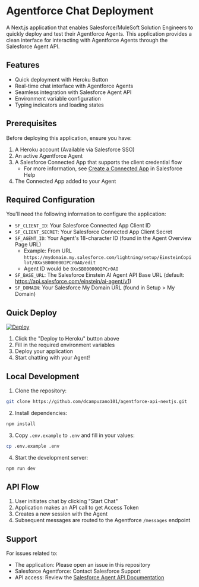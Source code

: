 # Agentforce Chat Deployment

A Next.js application that enables Salesforce/MuleSoft Solution Engineers to quickly deploy and test their Agentforce Agents. This application provides a clean interface for interacting with Agentforce Agents through the Salesforce Agent API.

## Features

- Quick deployment with Heroku Button
- Real-time chat interface with Agentforce Agents
- Seamless integration with Salesforce Agent API
- Environment variable configuration
- Typing indicators and loading states

## Prerequisites

Before deploying this application, ensure you have:

1. A Heroku account (Available via Salesforce SSO)
2. An active Agentforce Agent
3. A Salesforce Connected App that supports the client credential flow
   - For more information, see [Create a Connected App](https://help.salesforce.com/s/articleView?id=sf.connected_app_create.htm) in Salesforce Help
4. The Connected App added to your Agent

## Required Configuration

You'll need the following information to configure the application:

- `SF_CLIENT_ID`: Your Salesforce Connected App Client ID
- `SF_CLIENT_SECRET`: Your Salesforce Connected App Client Secret
- `SF_AGENT_ID`: Your Agent's 18-character ID (found in the Agent Overview Page URL)
  - Example: From URL `https://mydomain.my.salesforce.com/lightning/setup/EinsteinCopilot/0XxSB000000IPCr0AO/edit`
  - Agent ID would be `0XxSB000000IPCr0AO`
- `SF_BASE_URL`: The Salesforce Einstein AI Agent API Base URL (default: https://api.salesforce.com/einstein/ai-agent/v1)
- `SF_DOMAIN`: Your Salesforce My Domain URL (found in Setup > My Domain)

## Quick Deploy

[![Deploy](https://www.herokucdn.com/deploy/button.svg)](https://heroku.com/deploy/?template=https://github.com/dcampuzano101/agentforce-api-nextjs)

1. Click the "Deploy to Heroku" button above
2. Fill in the required environment variables
3. Deploy your application
4. Start chatting with your Agent!

## Local Development

1. Clone the repository:

```bash
git clone https://github.com/dcampuzano101/agentforce-api-nextjs.git
```

2. Install dependencies:

```bash
npm install
```

3. Copy `.env.example` to `.env` and fill in your values:

```bash
cp .env.example .env
```

4. Start the development server:

```bash
npm run dev
```

## API Flow

1. User initiates chat by clicking "Start Chat"
2. Application makes an API call to get Access Token
3. Creates a new session with the Agent
4. Subsequent messages are routed to the Agentforce `/messages` endpoint

## Support

For issues related to:

- The application: Please open an issue in this repository
- Salesforce Agentforce: Contact Salesforce Support
- API access: Review the [Salesforce Agent API Documentation](https://developer.salesforce.com/docs/atlas.en-us.api_rest.meta/api_rest/intro_what_is_rest_api.htm)
